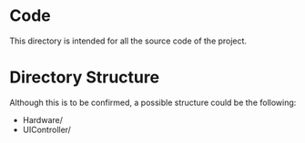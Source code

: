 # Code
This directory is intended for all the source code of the project.

# Directory Structure
Although this is to be confirmed, a possible structure could be the following:

 - Hardware/
 - UIController/
